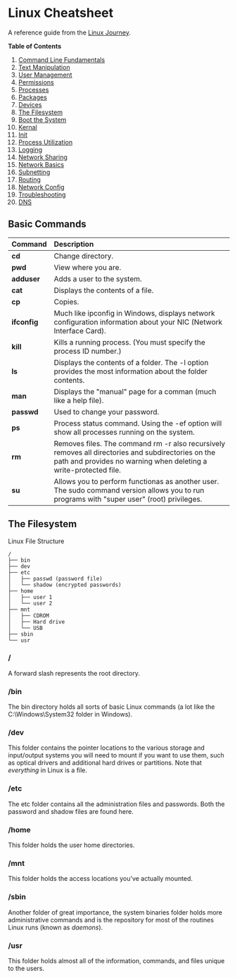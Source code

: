 # Linux Cheatsheet
A reference guide from the [Linux Journey](https://linuxjourney.com/).

**Table of Contents**
1. [Command Line Fundamentals](#command-line-fundamentals)
2. [Text Manipulation](#text-manipulation)
3. [User Management](#user-management)
4. [Permissions](#permissions)
5. [Processes](#processes)
6. [Packages](#packages)
7. [Devices](#devices)
8. [The Filesystem](#the-filesystem)
9. [Boot the System](#)
10. [Kernal](#)
11. [Init](#)
12. [Process Utilization](#)
13. [Logging](#)
14. [Network Sharing](#)
15. [Network Basics](#)
16. [Subnetting](#)
17. [Routing](#)
18. [Network Config](#)
19. [Troubleshooting](#)
20. [DNS](#)

## Basic Commands
|Command|Description|
|:--|:--|
|**cd**|Change directory.|
|**pwd**|View where you are.|
|**adduser**|Adds a user to the system.|
|**cat**|Displays the contents of a file.|
|**cp**|Copies.|
|**ifconfig**|Much like ipconfig in Windows, displays network configuration information about your NIC (Network Interface Card).|
|**kill**|Kills a running process. (You must specify the process ID number.)|
|**ls**|Displays the contents of a folder. The -l option provides the most information about the folder contents.|
|**man**|Displays the "manual" page for a comman (much like a help file).|
|**passwd**|Used to change your password.|
|**ps**|Process status command. Using the -ef option will show all processes running on the system.|
|**rm**|Removes files. The command rm -r also recursively removes all directories and subdirectories on the path and provides no warning when deleting a write-protected file.|
|**su**|Allows you to perform functionas as another user. The sudo command version allows you to run programs with "super user" (root) privileges.|

## The Filesystem
Linux File Structure
```
/
├── bin
├── dev
├── etc
│   ├── passwd (password file)
│   └── shadow (encrypted passwords)
├── home
│   ├── user 1
│   └── user 2
├── mnt
│   ├── CDROM
│   ├── Hard drive
│   └── USB
├── sbin
└── usr
```

### /
A forward slash represents the root directory.

### /bin
The bin directory holds all sorts of basic Linux commands (a lot like the C:\Windows\System32 folder in Windows).

### /dev
This folder contains the pointer locations to the various storage and input/output systems you will need to mount if you want to use them, such as optical drivers and additional hard drives or partitions. Note that *everything* in Linux is a file.

### /etc
The etc folder contains all the administration files and passwords. Both the password and shadow files are found here.

### /home
This folder holds the user home directories.

### /mnt
This folder holds the access locations you've actually mounted.

### /sbin
Another folder of great importance, the system binaries folder holds more administrative commands and is the repository for most of the routines Linux runs (known as *daemons*).

### /usr
This folder holds almost all of the information, commands, and files unique to the users.
